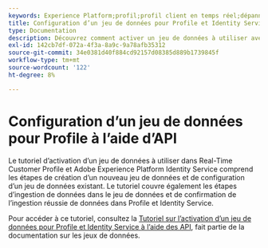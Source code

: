 ```yaml
---
keywords: Experience Platform;profil;profil client en temps réel;dépannage;API;activer un jeu de données
title: Configuration d’un jeu de données pour Profile et Identity Service à l’aide des API
type: Documentation
description: Découvrez comment activer un jeu de données à utiliser avec Real-time Customer Profile et Identity Service à l’aide des API Adobe Experience Platform.
exl-id: 142cb7df-072a-4f3a-8a9c-9a78afb35312
source-git-commit: 34e0381d40f884cd92157d08385d889b1739845f
workflow-type: tm+mt
source-wordcount: '122'
ht-degree: 8%

---
```


# Configuration d’un jeu de données pour Profile à l’aide d’API

Le tutoriel d’activation d’un jeu de données à utiliser dans Real-Time Customer Profile et Adobe Experience Platform Identity Service comprend les étapes de création d’un nouveau jeu de données et de configuration d’un jeu de données existant. Le tutoriel couvre également les étapes d’ingestion de données dans le jeu de données et de confirmation de l’ingestion réussie de données dans Profile et Identity Service.

Pour accéder à ce tutoriel, consultez la [Tutoriel sur l’activation d’un jeu de données pour Profile et Identity Service à l’aide des API](../../catalog/datasets/enable-for-profile.md), fait partie de la documentation sur les jeux de données.
